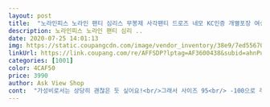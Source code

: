 ```yaml
---
layout: post 
title:  "노라인피스 노라인 팬티 심리스 무봉제 사각팬티 드로즈 네모 KC인증 개별포장 여성 여자" 
description: 노라인피스 노라인 팬티 심리 ..
date: 2020-07-25 14:01:13 
img: https://static.coupangcdn.com/image/vendor_inventory/38e9/7ed55670f72acb9a7afd00be710f81373373379c3d06b1843a77387c4494.jpg 
linkUrl: https://link.coupang.com/re/AFFSDP?lptag=AF3600438&subid=ahnPublicAsk&pageKey=269527884&itemId=846691933&vendorItemId=5152927401&traceid=V0-113-6e19fcee4b2f32f8 
categories: [1001] 
color: 4CAF50 
price: 3990 
author: Ask View Shop 
cont:  "가성비로서는 상당히 괜찮은 듯 싶어요!<br/>그래서 사이즈 95<br/> -100으로 주문했고<br/>그리고 민감한 부위에 패드?가 너무 작은거 같아 살짝불편함이 있긴 하네요.<br/>.<br/> 그래도 문제는 없는 듯 합니다!<br/>다만 너무 짧아서 앉을때 말아 올라가서 자꾸 삼각처럼 된다는점ㅠ<br/>대박대박 진짜 대박 팬티 편하고 좋아요<br/>말아올라가는 느낌만 없으면 정말 안입은 듯이 편합니다!<br/>사이즈 완전 좋고요<br/>생각보다 훨씬 더 편해요!<br/>소재 자체가 시원한 소재라 가볍고 편했어요!<br/>아마 더 주문할 듯 싶네요!<br/>앞으로는 사각팬티만 입으려고요<br/>앞으로는 쭉 사각팬티입니다<br/>요즘 광고에도 사각팬티가 많이 나오고 다들 많이 쓰는 것 같아 구매를 해보려 했는데 가격이 너무 부담스러워 이 제품을 구매해 봤습니다.<br/><br/>전 저 주문하러 갑니다!!<br/>전 편히 입고자 이 사이즈로 했는데<br/>정말 잘한 선택인거 같아요 너무 너무 좋아요<br/>제 체형은 55나 바지 27사이즈인데<br/>조금만 길었으면 속바지로도 충분해요<br/>짧기에 팬티로 전 입을거고요<br/>한번 입어보세여 신세계를 느끼실거에여<br/>허벅지 엉덩이에 살이 많아요<br/>" 
---
```

